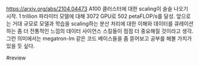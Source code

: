 https://arxiv.org/abs/2104.04473 A100 클러스터에 대한 scaling이 슬슬 나오기 시작. 1 trillion 파라미터 모델에 대해 3072 GPU로 502 petaFLOP/s를 달성.
앞으로는 거대 규모로 모델과 학습을 scaling하는 분산 처리에 대한 이해와 데이터를 큐레이션하는 좀 더 전통적인 느낌의 데이터 사이언스 스킬들이 점점 더 중요해질 것이라고 생각. 그런 의미에서는 megatron-lm 같은 코드 베이스들을 좀 뜯어보고 공부를 해볼 가치가 있을 듯 싶다.

#review